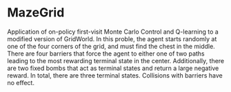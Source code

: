# MazeGrid
Application of on-policy first-visit Monte Carlo Control and Q-learning to a modified version of GridWorld. In this proble, the agent starts randomly at one of the four corners of the grid, and must find the chest in the middle. There are four barriers that force the agent to either one of two paths leading to the most rewarding terminal state in the center. Additionally, there are two fixed bombs that act as terminal states and return a large negative reward. In total, there are three terminal states. Collisions with barriers have no effect. 
